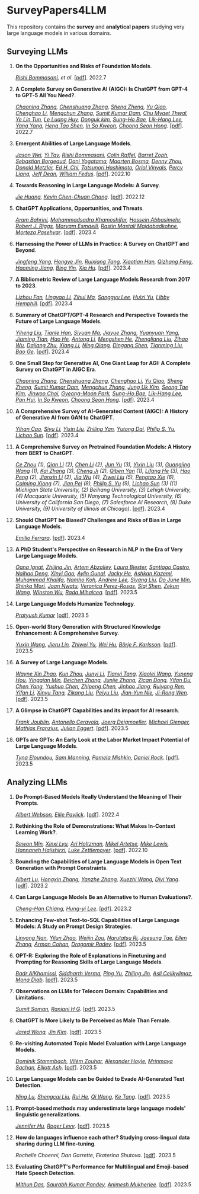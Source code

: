 # SurveyPapers4LLM

This repository contains the **survey** and **analytical papers** studying very large language models in various domains.



## Surveying LLMs

1. **On the Opportunities and Risks of Foundation Models**. 

   *[Rishi Bommasani](https://arxiv.org/search/cs?searchtype=author&query=Bommasani%2C+R), et al*. [[pdf](https://arxiv.org/pdf/2108.07258)]. 2022.7

2. **A Complete Survey on Generative AI (AIGC): Is ChatGPT from GPT-4 to GPT-5 All You Need?**. 

   *[Chaoning Zhang](https://arxiv.org/search/cs?searchtype=author&query=Zhang%2C+C), [Chenshuang Zhang](https://arxiv.org/search/cs?searchtype=author&query=Zhang%2C+C), [Sheng Zheng](https://arxiv.org/search/cs?searchtype=author&query=Zheng%2C+S), [Yu Qiao](https://arxiv.org/search/cs?searchtype=author&query=Qiao%2C+Y), [Chenghao Li](https://arxiv.org/search/cs?searchtype=author&query=Li%2C+C), [Mengchun Zhang](https://arxiv.org/search/cs?searchtype=author&query=Zhang%2C+M), [Sumit Kumar Dam](https://arxiv.org/search/cs?searchtype=author&query=Dam%2C+S+K), [Chu Myaet Thwal](https://arxiv.org/search/cs?searchtype=author&query=Thwal%2C+C+M), [Ye Lin Tun](https://arxiv.org/search/cs?searchtype=author&query=Tun%2C+Y+L), [Le Luang Huy](https://arxiv.org/search/cs?searchtype=author&query=Huy%2C+L+L), [Donguk kim](https://arxiv.org/search/cs?searchtype=author&query=kim%2C+D), [Sung-Ho Bae](https://arxiv.org/search/cs?searchtype=author&query=Bae%2C+S), [Lik-Hang Lee](https://arxiv.org/search/cs?searchtype=author&query=Lee%2C+L), [Yang Yang](https://arxiv.org/search/cs?searchtype=author&query=Yang%2C+Y), [Heng Tao Shen](https://arxiv.org/search/cs?searchtype=author&query=Shen%2C+H+T), [In So Kweon](https://arxiv.org/search/cs?searchtype=author&query=Kweon%2C+I+S), [Choong Seon Hong](https://arxiv.org/search/cs?searchtype=author&query=Hong%2C+C+S)*. [[pdf](https://arxiv.org/pdf/2303.11717)]. 2022.7

3. **Emergent Abilities of Large Language Models**. 

   *[Jason Wei](https://arxiv.org/search/cs?searchtype=author&query=Wei%2C+J), [Yi Tay](https://arxiv.org/search/cs?searchtype=author&query=Tay%2C+Y), [Rishi Bommasani](https://arxiv.org/search/cs?searchtype=author&query=Bommasani%2C+R), [Colin Raffel](https://arxiv.org/search/cs?searchtype=author&query=Raffel%2C+C), [Barret Zoph](https://arxiv.org/search/cs?searchtype=author&query=Zoph%2C+B), [Sebastian Borgeaud](https://arxiv.org/search/cs?searchtype=author&query=Borgeaud%2C+S), [Dani Yogatama](https://arxiv.org/search/cs?searchtype=author&query=Yogatama%2C+D), [Maarten Bosma](https://arxiv.org/search/cs?searchtype=author&query=Bosma%2C+M), [Denny Zhou](https://arxiv.org/search/cs?searchtype=author&query=Zhou%2C+D), [Donald Metzler](https://arxiv.org/search/cs?searchtype=author&query=Metzler%2C+D), [Ed H. Chi](https://arxiv.org/search/cs?searchtype=author&query=Chi%2C+E+H), [Tatsunori Hashimoto](https://arxiv.org/search/cs?searchtype=author&query=Hashimoto%2C+T), [Oriol Vinyals](https://arxiv.org/search/cs?searchtype=author&query=Vinyals%2C+O), [Percy Liang](https://arxiv.org/search/cs?searchtype=author&query=Liang%2C+P), [Jeff Dean](https://arxiv.org/search/cs?searchtype=author&query=Dean%2C+J), [William Fedus](https://arxiv.org/search/cs?searchtype=author&query=Fedus%2C+W)*. [[pdf](https://arxiv.org/pdf/2206.07682)]. 2022.10

4. **Towards Reasoning in Large Language Models: A Survey**.

   *[Jie Huang](https://arxiv.org/search/cs?searchtype=author&query=Huang%2C+J), [Kevin Chen-Chuan Chang](https://arxiv.org/search/cs?searchtype=author&query=Chang%2C+K+C)*. [[pdf](https://arxiv.org/pdf/2212.10403)]. 2022.12

5. **ChatGPT Applications, Opportunities, and Threats**.

   *[Aram Bahrini](https://arxiv.org/search/cs?searchtype=author&query=Bahrini%2C+A), [Mohammadsadra Khamoshifar](https://arxiv.org/search/cs?searchtype=author&query=Khamoshifar%2C+M), [Hossein Abbasimehr](https://arxiv.org/search/cs?searchtype=author&query=Abbasimehr%2C+H), [Robert J. Riggs](https://arxiv.org/search/cs?searchtype=author&query=Riggs%2C+R+J), [Maryam Esmaeili](https://arxiv.org/search/cs?searchtype=author&query=Esmaeili%2C+M), [Rastin Mastali Majdabadkohne](https://arxiv.org/search/cs?searchtype=author&query=Majdabadkohne%2C+R+M), [Morteza Pasehvar](https://arxiv.org/search/cs?searchtype=author&query=Pasehvar%2C+M)*.  [[pdf](https://arxiv.org/pdf/2304.09103)]. 2023.4

6. **Harnessing the Power of LLMs in Practice: A Survey on ChatGPT and Beyond**.

   *[Jingfeng Yang](https://arxiv.org/search/cs?searchtype=author&query=Yang%2C+J), [Hongye Jin](https://arxiv.org/search/cs?searchtype=author&query=Jin%2C+H), [Ruixiang Tang](https://arxiv.org/search/cs?searchtype=author&query=Tang%2C+R), [Xiaotian Han](https://arxiv.org/search/cs?searchtype=author&query=Han%2C+X), [Qizhang Feng](https://arxiv.org/search/cs?searchtype=author&query=Feng%2C+Q), [Haoming Jiang](https://arxiv.org/search/cs?searchtype=author&query=Jiang%2C+H), [Bing Yin](https://arxiv.org/search/cs?searchtype=author&query=Yin%2C+B), [Xia Hu](https://arxiv.org/search/cs?searchtype=author&query=Hu%2C+X).*  [[pdf](https://arxiv.org/pdf/2304.13712)]. 2023.4

7. **A Bibliometric Review of Large Language Models Research from 2017 to 2023**.

   *[Lizhou Fan](https://arxiv.org/search/cs?searchtype=author&query=Fan%2C+L), [Lingyao Li](https://arxiv.org/search/cs?searchtype=author&query=Li%2C+L), [Zihui Ma](https://arxiv.org/search/cs?searchtype=author&query=Ma%2C+Z), [Sanggyu Lee](https://arxiv.org/search/cs?searchtype=author&query=Lee%2C+S), [Huizi Yu](https://arxiv.org/search/cs?searchtype=author&query=Yu%2C+H), [Libby Hemphill](https://arxiv.org/search/cs?searchtype=author&query=Hemphill%2C+L)*. [[pdf](https://arxiv.org/pdf/2304.02020)]. 2023.4

8. **Summary of ChatGPT/GPT-4 Research and Perspective Towards the Future of Large Language Models**.

   *[Yiheng Liu](https://arxiv.org/search/cs?searchtype=author&query=Liu%2C+Y), [Tianle Han](https://arxiv.org/search/cs?searchtype=author&query=Han%2C+T), [Siyuan Ma](https://arxiv.org/search/cs?searchtype=author&query=Ma%2C+S), [Jiayue Zhang](https://arxiv.org/search/cs?searchtype=author&query=Zhang%2C+J), [Yuanyuan Yang](https://arxiv.org/search/cs?searchtype=author&query=Yang%2C+Y), [Jiaming Tian](https://arxiv.org/search/cs?searchtype=author&query=Tian%2C+J), [Hao He](https://arxiv.org/search/cs?searchtype=author&query=He%2C+H), [Antong Li](https://arxiv.org/search/cs?searchtype=author&query=Li%2C+A), [Mengshen He](https://arxiv.org/search/cs?searchtype=author&query=He%2C+M), [Zhengliang Liu](https://arxiv.org/search/cs?searchtype=author&query=Liu%2C+Z), [Zihao Wu](https://arxiv.org/search/cs?searchtype=author&query=Wu%2C+Z), [Dajiang Zhu](https://arxiv.org/search/cs?searchtype=author&query=Zhu%2C+D), [Xiang Li](https://arxiv.org/search/cs?searchtype=author&query=Li%2C+X), [Ning Qiang](https://arxiv.org/search/cs?searchtype=author&query=Qiang%2C+N), [Dingang Shen](https://arxiv.org/search/cs?searchtype=author&query=Shen%2C+D), [Tianming Liu](https://arxiv.org/search/cs?searchtype=author&query=Liu%2C+T), [Bao Ge](https://arxiv.org/search/cs?searchtype=author&query=Ge%2C+B)*. [[pdf](https://arxiv.org/pdf/2304.01852)]. 2023.4

9. **One Small Step for Generative AI, One Giant Leap for AGI: A Complete Survey on ChatGPT in AIGC Era**.

   *[Chaoning Zhang](https://arxiv.org/search/cs?searchtype=author&query=Zhang%2C+C), [Chenshuang Zhang](https://arxiv.org/search/cs?searchtype=author&query=Zhang%2C+C), [Chenghao Li](https://arxiv.org/search/cs?searchtype=author&query=Li%2C+C), [Yu Qiao](https://arxiv.org/search/cs?searchtype=author&query=Qiao%2C+Y), [Sheng Zheng](https://arxiv.org/search/cs?searchtype=author&query=Zheng%2C+S), [Sumit Kumar Dam](https://arxiv.org/search/cs?searchtype=author&query=Dam%2C+S+K), [Mengchun Zhang](https://arxiv.org/search/cs?searchtype=author&query=Zhang%2C+M), [Jung Uk Kim](https://arxiv.org/search/cs?searchtype=author&query=Kim%2C+J+U), [Seong Tae Kim](https://arxiv.org/search/cs?searchtype=author&query=Kim%2C+S+T), [Jinwoo Choi](https://arxiv.org/search/cs?searchtype=author&query=Choi%2C+J), [Gyeong-Moon Park](https://arxiv.org/search/cs?searchtype=author&query=Park%2C+G), [Sung-Ho Bae](https://arxiv.org/search/cs?searchtype=author&query=Bae%2C+S), [Lik-Hang Lee](https://arxiv.org/search/cs?searchtype=author&query=Lee%2C+L), [Pan Hui](https://arxiv.org/search/cs?searchtype=author&query=Hui%2C+P), [In So Kweon](https://arxiv.org/search/cs?searchtype=author&query=Kweon%2C+I+S), [Choong Seon Hong](https://arxiv.org/search/cs?searchtype=author&query=Hong%2C+C+S)*. [[pdf](https://arxiv.org/pdf/2304.06488)]. 2023.4

10. **A Comprehensive Survey of AI-Generated Content (AIGC): A History of Generative AI from GAN to ChatGPT**. 

    *[Yihan Cao](https://arxiv.org/search/cs?searchtype=author&query=Cao%2C+Y), [Siyu Li](https://arxiv.org/search/cs?searchtype=author&query=Li%2C+S), [Yixin Liu](https://arxiv.org/search/cs?searchtype=author&query=Liu%2C+Y), [Zhiling Yan](https://arxiv.org/search/cs?searchtype=author&query=Yan%2C+Z), [Yutong Dai](https://arxiv.org/search/cs?searchtype=author&query=Dai%2C+Y), [Philip S. Yu](https://arxiv.org/search/cs?searchtype=author&query=Yu%2C+P+S), [Lichao Sun](https://arxiv.org/search/cs?searchtype=author&query=Sun%2C+L)*. [[pdf](https://arxiv.org/pdf/2303.04226)]. 2023.4

11. **A Comprehensive Survey on Pretrained Foundation Models: A History from BERT to ChatGPT**. 

    *[Ce Zhou](https://arxiv.org/search/cs?searchtype=author&query=Zhou%2C+C) (1), [Qian Li](https://arxiv.org/search/cs?searchtype=author&query=Li%2C+Q) (2), [Chen Li](https://arxiv.org/search/cs?searchtype=author&query=Li%2C+C) (2), [Jun Yu](https://arxiv.org/search/cs?searchtype=author&query=Yu%2C+J) (3), [Yixin Liu](https://arxiv.org/search/cs?searchtype=author&query=Liu%2C+Y) (3), [Guangjing Wang](https://arxiv.org/search/cs?searchtype=author&query=Wang%2C+G) (1), [Kai Zhang](https://arxiv.org/search/cs?searchtype=author&query=Zhang%2C+K) (3), [Cheng Ji](https://arxiv.org/search/cs?searchtype=author&query=Ji%2C+C) (2), [Qiben Yan](https://arxiv.org/search/cs?searchtype=author&query=Yan%2C+Q) (1), [Lifang He](https://arxiv.org/search/cs?searchtype=author&query=He%2C+L) (3), [Hao Peng](https://arxiv.org/search/cs?searchtype=author&query=Peng%2C+H) (2), [Jianxin Li](https://arxiv.org/search/cs?searchtype=author&query=Li%2C+J) (2), [Jia Wu](https://arxiv.org/search/cs?searchtype=author&query=Wu%2C+J) (4), [Ziwei Liu](https://arxiv.org/search/cs?searchtype=author&query=Liu%2C+Z) (5), [Pengtao Xie](https://arxiv.org/search/cs?searchtype=author&query=Xie%2C+P) (6), [Caiming Xiong](https://arxiv.org/search/cs?searchtype=author&query=Xiong%2C+C) (7), [Jian Pei](https://arxiv.org/search/cs?searchtype=author&query=Pei%2C+J) (8), [Philip S. Yu](https://arxiv.org/search/cs?searchtype=author&query=Yu%2C+P+S) (9), [Lichao Sun](https://arxiv.org/search/cs?searchtype=author&query=Sun%2C+L) (3) ((1) Michigan State University, (2) Beihang University, (3) Lehigh University, (4) Macquarie University, (5) Nanyang Technological University, (6) University of California San Diego, (7) Salesforce AI Research, (8) Duke University, (9) University of Illinois at Chicago)*. [[pdf](https://arxiv.org/pdf/2302.09419)]. 2023.4

12. **Should ChatGPT be Biased? Challenges and Risks of Bias in Large Language Models**.

    *[Emilio Ferrara](https://arxiv.org/search/cs?searchtype=author&query=Ferrara%2C+E)*. [[pdf](https://arxiv.org/pdf/2304.03738)]. 2023.4

13. **A PhD Student's Perspective on Research in NLP in the Era of Very Large Language Models**.

    *[Oana Ignat](https://arxiv.org/search/cs?searchtype=author&query=Ignat%2C+O), [Zhijing Jin](https://arxiv.org/search/cs?searchtype=author&query=Jin%2C+Z), [Artem Abzaliev](https://arxiv.org/search/cs?searchtype=author&query=Abzaliev%2C+A), [Laura Biester](https://arxiv.org/search/cs?searchtype=author&query=Biester%2C+L), [Santiago Castro](https://arxiv.org/search/cs?searchtype=author&query=Castro%2C+S), [Naihao Deng](https://arxiv.org/search/cs?searchtype=author&query=Deng%2C+N), [Xinyi Gao](https://arxiv.org/search/cs?searchtype=author&query=Gao%2C+X), [Aylin Gunal](https://arxiv.org/search/cs?searchtype=author&query=Gunal%2C+A), [Jacky He](https://arxiv.org/search/cs?searchtype=author&query=He%2C+J), [Ashkan Kazemi](https://arxiv.org/search/cs?searchtype=author&query=Kazemi%2C+A), [Muhammad Khalifa](https://arxiv.org/search/cs?searchtype=author&query=Khalifa%2C+M), [Namho Koh](https://arxiv.org/search/cs?searchtype=author&query=Koh%2C+N), [Andrew Lee](https://arxiv.org/search/cs?searchtype=author&query=Lee%2C+A), [Siyang Liu](https://arxiv.org/search/cs?searchtype=author&query=Liu%2C+S), [Do June Min](https://arxiv.org/search/cs?searchtype=author&query=Min%2C+D+J), [Shinka Mori](https://arxiv.org/search/cs?searchtype=author&query=Mori%2C+S), [Joan Nwatu](https://arxiv.org/search/cs?searchtype=author&query=Nwatu%2C+J), [Veronica Perez-Rosas](https://arxiv.org/search/cs?searchtype=author&query=Perez-Rosas%2C+V), [Siqi Shen](https://arxiv.org/search/cs?searchtype=author&query=Shen%2C+S), [Zekun Wang](https://arxiv.org/search/cs?searchtype=author&query=Wang%2C+Z), [Winston Wu](https://arxiv.org/search/cs?searchtype=author&query=Wu%2C+W), [Rada Mihalcea](https://arxiv.org/search/cs?searchtype=author&query=Mihalcea%2C+R).* [[pdf](https://arxiv.org/pdf/2305.12544)]. 2023.5

14. **Large Language Models Humanize Technology**.

    *[Pratyush Kumar](https://arxiv.org/search/cs?searchtype=author&query=Kumar%2C+P)* [[pdf](https://arxiv.org/pdf/2305.05576)], 2023.5

15. **Open-world Story Generation with Structured Knowledge Enhancement: A Comprehensive Survey**.

    *[Yuxin Wang](https://arxiv.org/search/cs?searchtype=author&query=Wang%2C+Y), [Jieru Lin](https://arxiv.org/search/cs?searchtype=author&query=Lin%2C+J), [Zhiwei Yu](https://arxiv.org/search/cs?searchtype=author&query=Yu%2C+Z), [Wei Hu](https://arxiv.org/search/cs?searchtype=author&query=Hu%2C+W), [Börje F. Karlsson](https://arxiv.org/search/cs?searchtype=author&query=Karlsson%2C+B+F).* [[pdf](https://arxiv.org/pdf/2212.04634)]. 2023.5

16. **A Survey of Large Language Models**.

    *[Wayne Xin Zhao](https://arxiv.org/search/cs?searchtype=author&query=Zhao%2C+W+X), [Kun Zhou](https://arxiv.org/search/cs?searchtype=author&query=Zhou%2C+K), [Junyi Li](https://arxiv.org/search/cs?searchtype=author&query=Li%2C+J), [Tianyi Tang](https://arxiv.org/search/cs?searchtype=author&query=Tang%2C+T), [Xiaolei Wang](https://arxiv.org/search/cs?searchtype=author&query=Wang%2C+X), [Yupeng Hou](https://arxiv.org/search/cs?searchtype=author&query=Hou%2C+Y), [Yingqian Min](https://arxiv.org/search/cs?searchtype=author&query=Min%2C+Y), [Beichen Zhang](https://arxiv.org/search/cs?searchtype=author&query=Zhang%2C+B), [Junjie Zhang](https://arxiv.org/search/cs?searchtype=author&query=Zhang%2C+J), [Zican Dong](https://arxiv.org/search/cs?searchtype=author&query=Dong%2C+Z), [Yifan Du](https://arxiv.org/search/cs?searchtype=author&query=Du%2C+Y), [Chen Yang](https://arxiv.org/search/cs?searchtype=author&query=Yang%2C+C), [Yushuo Chen](https://arxiv.org/search/cs?searchtype=author&query=Chen%2C+Y), [Zhipeng Chen](https://arxiv.org/search/cs?searchtype=author&query=Chen%2C+Z), [Jinhao Jiang](https://arxiv.org/search/cs?searchtype=author&query=Jiang%2C+J), [Ruiyang Ren](https://arxiv.org/search/cs?searchtype=author&query=Ren%2C+R), [Yifan Li](https://arxiv.org/search/cs?searchtype=author&query=Li%2C+Y), [Xinyu Tang](https://arxiv.org/search/cs?searchtype=author&query=Tang%2C+X), [Zikang Liu](https://arxiv.org/search/cs?searchtype=author&query=Liu%2C+Z), [Peiyu Liu](https://arxiv.org/search/cs?searchtype=author&query=Liu%2C+P), [Jian-Yun Nie](https://arxiv.org/search/cs?searchtype=author&query=Nie%2C+J), [Ji-Rong Wen](https://arxiv.org/search/cs?searchtype=author&query=Wen%2C+J).* [[pdf](https://arxiv.org/pdf/2303.18223)]. 2023.5

17. **A Glimpse in ChatGPT Capabilities and its impact for AI research**. 

    *[Frank Joublin](https://arxiv.org/search/cs?searchtype=author&query=Joublin%2C+F), [Antonello Ceravola](https://arxiv.org/search/cs?searchtype=author&query=Ceravola%2C+A), [Joerg Deigmoeller](https://arxiv.org/search/cs?searchtype=author&query=Deigmoeller%2C+J), [Michael Gienger](https://arxiv.org/search/cs?searchtype=author&query=Gienger%2C+M), [Mathias Franzius](https://arxiv.org/search/cs?searchtype=author&query=Franzius%2C+M), [Julian Eggert](https://arxiv.org/search/cs?searchtype=author&query=Eggert%2C+J)*. [[pdf](https://arxiv.org/pdf/2206.07682)]. 2023.5

18. **GPTs are GPTs: An Early Look at the Labor Market Impact Potential of Large Language Models**. 

    *[Tyna Eloundou](https://arxiv.org/search/econ?searchtype=author&query=Eloundou%2C+T), [Sam Manning](https://arxiv.org/search/econ?searchtype=author&query=Manning%2C+S), [Pamela Mishkin](https://arxiv.org/search/econ?searchtype=author&query=Mishkin%2C+P), [Daniel Rock](https://arxiv.org/search/econ?searchtype=author&query=Rock%2C+D)*. [[pdf](https://arxiv.org/pdf/2303.10130)]. 2023.5

    

## Analyzing LLMs

1. **Do Prompt-Based Models Really Understand the Meaning of Their Prompts**.

   *[Albert Webson](https://arxiv.org/search/cs?searchtype=author&query=Webson%2C+A), [Ellie Pavlick](https://arxiv.org/search/cs?searchtype=author&query=Pavlick%2C+E)*. [[pdf](https://arxiv.org/pdf/2109.01247)]. 2022.4

2. **Rethinking the Role of Demonstrations: What Makes In-Context Learning Work?**.

   *[Sewon Min](https://arxiv.org/search/cs?searchtype=author&query=Min%2C+S), [Xinxi Lyu](https://arxiv.org/search/cs?searchtype=author&query=Lyu%2C+X), [Ari Holtzman](https://arxiv.org/search/cs?searchtype=author&query=Holtzman%2C+A), [Mikel Artetxe](https://arxiv.org/search/cs?searchtype=author&query=Artetxe%2C+M), [Mike Lewis](https://arxiv.org/search/cs?searchtype=author&query=Lewis%2C+M), [Hannaneh Hajishirzi](https://arxiv.org/search/cs?searchtype=author&query=Hajishirzi%2C+H), [Luke Zettlemoyer](https://arxiv.org/search/cs?searchtype=author&query=Zettlemoyer%2C+L)*. [[pdf](https://arxiv.org/pdf/2202.12837)]. 2022.10

3. **Bounding the Capabilities of Large Language Models in Open Text Generation with Prompt Constraints**.

   *[Albert Lu](https://arxiv.org/search/cs?searchtype=author&query=Lu%2C+A), [Hongxin Zhang](https://arxiv.org/search/cs?searchtype=author&query=Zhang%2C+H), [Yanzhe Zhang](https://arxiv.org/search/cs?searchtype=author&query=Zhang%2C+Y), [Xuezhi Wang](https://arxiv.org/search/cs?searchtype=author&query=Wang%2C+X), [Diyi Yang](https://arxiv.org/search/cs?searchtype=author&query=Yang%2C+D)*. [[pdf](https://arxiv.org/pdf/2302.09185)]. 2023.2

4. **Can Large Language Models Be an Alternative to Human Evaluations?**.

   *[Cheng-Han Chiang](https://arxiv.org/search/cs?searchtype=author&query=Chiang%2C+C), [Hung-yi Lee](https://arxiv.org/search/cs?searchtype=author&query=Lee%2C+H)*. [[pdf](https://arxiv.org/pdf/2305.01937)]. 2023.2

5. **Enhancing Few-shot Text-to-SQL Capabilities of Large Language Models: A Study on Prompt Design Strategies**.

   *[Linyong Nan](https://arxiv.org/search/cs?searchtype=author&query=Nan%2C+L), [Yilun Zhao](https://arxiv.org/search/cs?searchtype=author&query=Zhao%2C+Y), [Weijin Zou](https://arxiv.org/search/cs?searchtype=author&query=Zou%2C+W), [Narutatsu Ri](https://arxiv.org/search/cs?searchtype=author&query=Ri%2C+N), [Jaesung Tae](https://arxiv.org/search/cs?searchtype=author&query=Tae%2C+J), [Ellen Zhang](https://arxiv.org/search/cs?searchtype=author&query=Zhang%2C+E), [Arman Cohan](https://arxiv.org/search/cs?searchtype=author&query=Cohan%2C+A), [Dragomir Radev](https://arxiv.org/search/cs?searchtype=author&query=Radev%2C+D)*. [[pdf](https://arxiv.org/pdf/2305.12586)]. 2023.5

6. **OPT-R: Exploring the Role of Explanations in Finetuning and Prompting for Reasoning Skills of Large Language Models**.

   *[Badr AlKhamissi](https://arxiv.org/search/cs?searchtype=author&query=AlKhamissi%2C+B), [Siddharth Verma](https://arxiv.org/search/cs?searchtype=author&query=Verma%2C+S), [Ping Yu](https://arxiv.org/search/cs?searchtype=author&query=Yu%2C+P), [Zhijing Jin](https://arxiv.org/search/cs?searchtype=author&query=Jin%2C+Z), [Asli Celikyilmaz](https://arxiv.org/search/cs?searchtype=author&query=Celikyilmaz%2C+A), [Mona Diab](https://arxiv.org/search/cs?searchtype=author&query=Diab%2C+M)*. [[pdf](https://arxiv.org/pdf/2305.12001)]. 2023.5

7. **Observations on LLMs for Telecom Domain: Capabilities and Limitations**.

   *[Sumit Soman](https://arxiv.org/search/cs?searchtype=author&query=Soman%2C+S), [Ranjani H G](https://arxiv.org/search/cs?searchtype=author&query=G%2C+R+H)*. [[pdf](https://arxiv.org/pdf/2305.13102)]. 2023.5

8. **ChatGPT Is More Likely to Be Perceived as Male Than Female**.

   *[Jared Wong](https://arxiv.org/search/cs?searchtype=author&query=Wong%2C+J), [Jin Kim](https://arxiv.org/search/cs?searchtype=author&query=Kim%2C+J)*. [[pdf](https://arxiv.org/pdf/2305.12564)]. 2023.5

9. **Re-visiting Automated Topic Model Evaluation with Large Language Models**.

   *[Dominik Stammbach](https://arxiv.org/search/cs?searchtype=author&query=Stammbach%2C+D), [Vilém Zouhar](https://arxiv.org/search/cs?searchtype=author&query=Zouhar%2C+V), [Alexander Hoyle](https://arxiv.org/search/cs?searchtype=author&query=Hoyle%2C+A), [Mrinmaya Sachan](https://arxiv.org/search/cs?searchtype=author&query=Sachan%2C+M), [Elliott Ash](https://arxiv.org/search/cs?searchtype=author&query=Ash%2C+E)*. [[pdf](https://arxiv.org/pdf/2305.12152)]. 2023.5

10. **Large Language Models can be Guided to Evade AI-Generated Text Detection**.

    *[Ning Lu](https://arxiv.org/search/cs?searchtype=author&query=Lu%2C+N), [Shengcai Liu](https://arxiv.org/search/cs?searchtype=author&query=Liu%2C+S), [Rui He](https://arxiv.org/search/cs?searchtype=author&query=He%2C+R), [Qi Wang](https://arxiv.org/search/cs?searchtype=author&query=Wang%2C+Q), [Ke Tang](https://arxiv.org/search/cs?searchtype=author&query=Tang%2C+K)*. [[pdf](https://arxiv.org/pdf/2305.10847)]. 2023.5

11. **Prompt-based methods may underestimate large language models' linguistic generalizations**.

    *[Jennifer Hu](https://arxiv.org/search/cs?searchtype=author&query=Hu%2C+J), [Roger Levy](https://arxiv.org/search/cs?searchtype=author&query=Levy%2C+R)*. [[pdf](https://arxiv.org/pdf/2305.13264)]. 2023.5

12. **How do languages influence each other? Studying cross-lingual data sharing during LLM fine-tuning**.

    *Rochelle Choenni, Dan Garrette, Ekaterina Shutova*. [[pdf](https://arxiv.org/pdf/2305.13286)]. 2023.5

13. **Evaluating ChatGPT's Performance for Multilingual and Emoji-based Hate Speech Detection**.

    *[Mithun Das](https://arxiv.org/search/cs?searchtype=author&query=Das%2C+M), [Saurabh Kumar Pandey](https://arxiv.org/search/cs?searchtype=author&query=Pandey%2C+S+K), [Animesh Mukherjee](https://arxiv.org/search/cs?searchtype=author&query=Mukherjee%2C+A)*. [[pdf](https://arxiv.org/pdf/2305.13276)]. 2023.5
